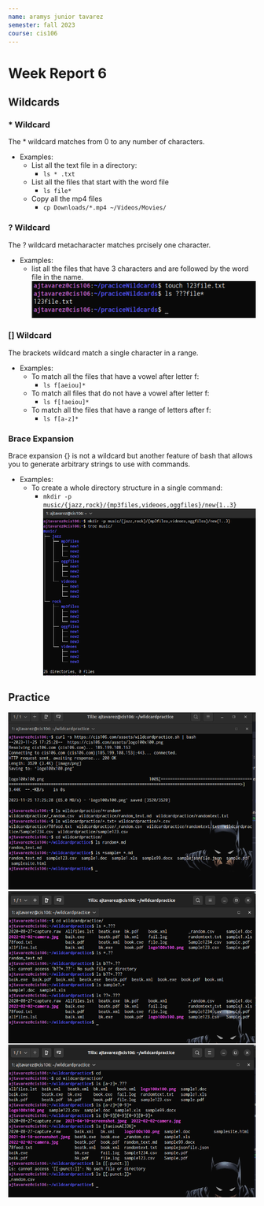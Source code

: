 ```yaml
---
name: aramys junior tavarez
semester: fall 2023
course: cis106
---
```





# Week Report 6

## Wildcards


### * Wildcard
The * wildcard matches from 0 to any number of characters. 
* Examples:        
  * List all the text file in a directory:
    * `ls * .txt`
  * List all the  files that start with the word file
    * `ls file*`
  * Copy all the mp4 files
    * `cp Downloads/*.mp4 ~/Videos/Movies/`
  
### ? Wildcard 
The ? wildcard metacharacter matches prcisely one character.
* Examples: 
  * list all the files that have 3 characters and are  followed by the word file in the name.
![wildcard](wildcard1.1.png)

### [] Wildcard 
The brackets wildcard match a single character in a range.
* Examples:
  * To match all the files that have a vowel after letter f:
    * `ls f[aeiou]*` 
  * To match all files that do not have a vowel after letter f:
    * `ls f[!aeiou]*`
  * To match all the files that have a range of letters after f:
    * `ls f[a-z]*`

### Brace Expansion
Brace expansion {} is not a wildcard but another feature of bash that allows you to generate arbitrary strings to use with commands.
* Examples:
  * To create a whole directory structure in a single command:
    * `mkdir -p music/{jazz,rock}/{mp3files,videoes,oggfiles}/new{1..3}` 
![wildcard2](wildcard1.2.png.png)

## Practice 
![practice1](wildcardpractice5.png)
![practice2](wildcardpractice6.png)
![practice3](wildcardpractice7.png)


